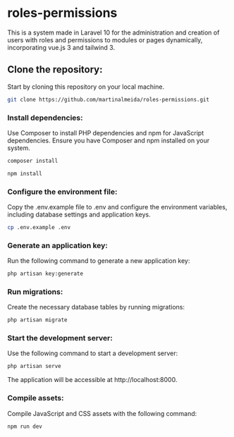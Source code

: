 # roles-permissions

This is a system made in Laravel 10 for the administration and creation of users with roles and permissions to modules or pages dynamically, incorporating vue.js 3 and tailwind 3.

## Clone the repository:

Start by cloning this repository on your local machine.

```bash
git clone https://github.com/martinalmeida/roles-permissions.git
```

### Install dependencies:

Use Composer to install PHP dependencies and npm for JavaScript dependencies. Ensure you have Composer and npm installed on your system.

```sh
composer install
```

```sh
npm install
```

### Configure the environment file:

Copy the .env.example file to .env and configure the environment variables, including database settings and application keys.

```sh
cp .env.example .env
```

### Generate an application key:

Run the following command to generate a new application key:

```sh
php artisan key:generate
```

### Run migrations:

Create the necessary database tables by running migrations:

```sh
php artisan migrate
```

### Start the development server:

Use the following command to start a development server:

```sh
php artisan serve
```

The application will be accessible at http://localhost:8000.

### Compile assets:

Compile JavaScript and CSS assets with the following command:

```sh
npm run dev
```
